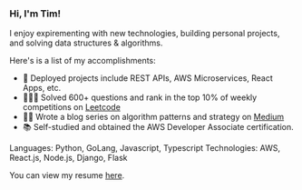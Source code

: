 ### Hi, I'm Tim!  

I enjoy expirementing with new technologies, building personal projects, and solving data structures & algorithms. 

Here's is a list of my accomplishments: 
- 🚀 Deployed projects include REST APIs, AWS Microservices, React Apps, etc. 
- 👨🏻‍💻 Solved 600+ questions and rank in the top 10% of weekly competitions on [Leetcode](Leetcode.com/teampark) 
- ✍🏼 Wrote a blog series on algorithm patterns and strategy on [Medium](Medium.com/@timpark0807) 
- 📚 Self-studied and obtained the AWS Developer Associate certification. 

Languages: Python, GoLang, Javascript, Typescript
Technologies: AWS, React.js, Node.js, Django, Flask 

You can view my resume [here](https://github.com/timpark0807/self-taught-swe/blob/master/Tim%20Park%20-%20Resume.pdf).